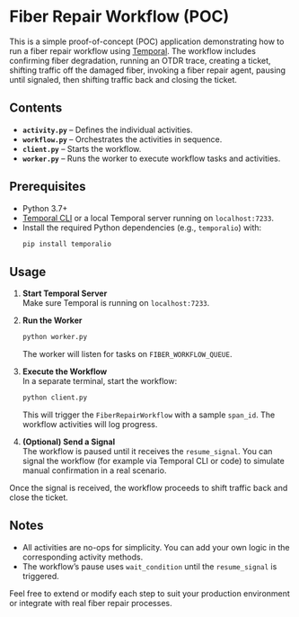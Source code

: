 # Fiber Repair Workflow (POC)

This is a simple proof-of-concept (POC) application demonstrating how to run a fiber repair workflow using [Temporal](https://docs.temporal.io/). The workflow includes confirming fiber degradation, running an OTDR trace, creating a ticket, shifting traffic off the damaged fiber, invoking a fiber repair agent, pausing until signaled, then shifting traffic back and closing the ticket.

## Contents

- **`activity.py`** – Defines the individual activities.
- **`workflow.py`** – Orchestrates the activities in sequence.
- **`client.py`** – Starts the workflow.
- **`worker.py`** – Runs the worker to execute workflow tasks and activities.

## Prerequisites

- Python 3.7+  
- [Temporal CLI](https://docs.temporal.io/docs/server/quick-install) or a local Temporal server running on `localhost:7233`.
- Install the required Python dependencies (e.g., `temporalio`) with:
  ```bash
  pip install temporalio
  ```

## Usage

1. **Start Temporal Server**  
   Make sure Temporal is running on `localhost:7233`.

2. **Run the Worker**  
   ```bash
   python worker.py
   ```
   The worker will listen for tasks on `FIBER_WORKFLOW_QUEUE`.

3. **Execute the Workflow**  
   In a separate terminal, start the workflow:
   ```bash
   python client.py
   ```
   This will trigger the `FiberRepairWorkflow` with a sample `span_id`. The workflow activities will log progress.

4. **(Optional) Send a Signal**  
   The workflow is paused until it receives the `resume_signal`. You can signal the workflow (for example via Temporal CLI or code) to simulate manual confirmation in a real scenario.

Once the signal is received, the workflow proceeds to shift traffic back and close the ticket.

## Notes

- All activities are no-ops for simplicity. You can add your own logic in the corresponding activity methods.
- The workflow’s pause uses `wait_condition` until the `resume_signal` is triggered.

Feel free to extend or modify each step to suit your production environment or integrate with real fiber repair processes.
